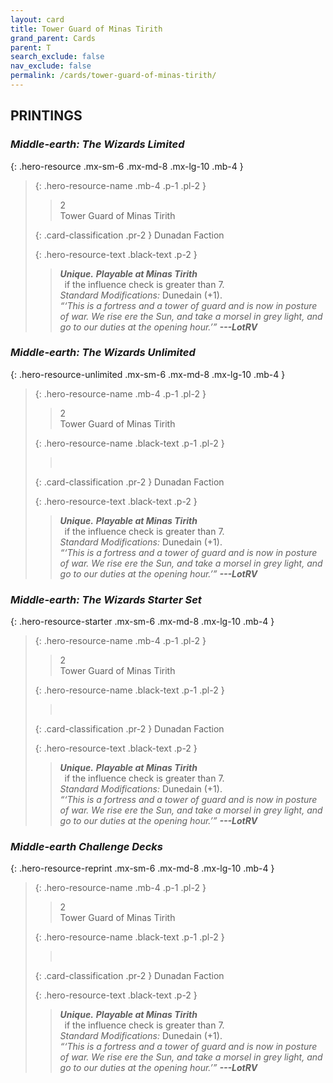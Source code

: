 ```yaml
---
layout: card
title: Tower Guard of Minas Tirith
grand_parent: Cards
parent: T
search_exclude: false
nav_exclude: false
permalink: /cards/tower-guard-of-minas-tirith/
---
```


## PRINTINGS


### _Middle-earth: The Wizards Limited_

{: .hero-resource .mx-sm-6 .mx-md-8 .mx-lg-10 .mb-4 }
> {: .hero-resource-name .mb-4 .p-1 .pl-2 }
> > <div class="card-mp">2</div>
> > <div class="card-name">Tower Guard of Minas Tirith</div>
>
> {: .card-classification .pr-2 }
> Dunadan Faction
>
> {: .hero-resource-text .black-text .p-2 }
> > _**Unique.**_ ***Playable at Minas Tirith*** <br>&ensp;if the influence check is greater than 7.  <br>_Standard Modifications:_ Dunedain (+1). <br>_“‘This is a fortress and a tower of guard and is now in posture of war. We rise ere the Sun, and take a morsel in grey light, and go to our duties at the opening hour.’”_ ***---&#65279;LotRV*** 
> 

### _Middle-earth: The Wizards Unlimited_

{: .hero-resource-unlimited .mx-sm-6 .mx-md-8 .mx-lg-10 .mb-4 }
> {: .hero-resource-name .mb-4 .p-1 .pl-2 }
> > <div class="card-mp">2</div>
> > <div class="card-name">Tower Guard of Minas Tirith</div>
>
> {: .hero-resource-name .black-text .p-1 .pl-2 }
> > &nbsp;
>
> {: .card-classification .pr-2 }
> Dunadan Faction
>
> {: .hero-resource-text .black-text .p-2 }
> > _**Unique.**_ ***Playable at Minas Tirith*** <br>&ensp;if the influence check is greater than 7.  <br>_Standard Modifications:_ Dunedain (+1). <br>_“‘This is a fortress and a tower of guard and is now in posture of war. We rise ere the Sun, and take a morsel in grey light, and go to our duties at the opening hour.’”_ ***---&#65279;LotRV*** 
> 

### _Middle-earth: The Wizards Starter Set_

{: .hero-resource-starter .mx-sm-6 .mx-md-8 .mx-lg-10 .mb-4 }
> {: .hero-resource-name .mb-4 .p-1 .pl-2 }
> > <div class="card-mp">2</div>
> > <div class="card-name">Tower Guard of Minas Tirith</div>
>
> {: .hero-resource-name .black-text .p-1 .pl-2 }
> > &nbsp;
>
> {: .card-classification .pr-2 }
> Dunadan Faction
>
> {: .hero-resource-text .black-text .p-2 }
> > _**Unique.**_ ***Playable at Minas Tirith*** <br>&ensp;if the influence check is greater than 7.  <br>_Standard Modifications:_ Dunedain (+1). <br>_“‘This is a fortress and a tower of guard and is now in posture of war. We rise ere the Sun, and take a morsel in grey light, and go to our duties at the opening hour.’”_ ***---&#65279;LotRV*** 
> 

### _Middle-earth Challenge Decks_

{: .hero-resource-reprint .mx-sm-6 .mx-md-8 .mx-lg-10 .mb-4 }
> {: .hero-resource-name .mb-4 .p-1 .pl-2 }
> > <div class="card-mp">2</div>
> > <div class="card-name">Tower Guard of Minas Tirith</div>
>
> {: .hero-resource-name .black-text .p-1 .pl-2 }
> > &nbsp;
>
> {: .card-classification .pr-2 }
> Dunadan Faction
>
> {: .hero-resource-text .black-text .p-2 }
> > _**Unique.**_ ***Playable at Minas Tirith*** <br>&ensp;if the influence check is greater than 7.  <br>_Standard Modifications:_ Dunedain (+1). <br>_“‘This is a fortress and a tower of guard and is now in posture of war. We rise ere the Sun, and take a morsel in grey light, and go to our duties at the opening hour.’”_ ***---&#65279;LotRV*** 
> 
